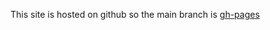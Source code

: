 This site is hosted on github so the main branch is [gh-pages](https://github.com/BlakeGardner/austinphpchat.com/tree/gh-pages)
